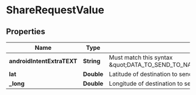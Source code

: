 # ShareRequestValue

## Properties
Name | Type | Description | Notes
------------ | ------------- | ------------- | -------------
**androidIntentExtraTEXT** | **String** | Must match this syntax \&quot;DATA_TO_SEND_TO_NAV_SYSTEM\\n\\nhttps://goo.gl/maps/X\&quot; |  [optional]
**lat** | **Double** | Latitude of destination to send. Only send with &#x27;long&#x27; |  [optional]
**_long** | **Double** | Longitude of destination to send. Only send with &#x27;lat&#x27; |  [optional]
